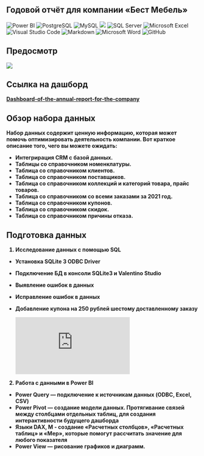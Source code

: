 ## Годовой отчёт для компании «Бест Мебель»


![Power BI](https://img.shields.io/badge/power_bi-F2C811?style=for-the-badge&logo=powerbi&logoColor=black)
![PostgreSQL](https://img.shields.io/badge/PostgreSQL-316192?style=for-the-badge&logo=postgresql&logoColor=white)
![MySQL](https://img.shields.io/badge/mysql-4479A1.svg?style=for-the-badge&logo=mysql&logoColor=white)
![](https://img.shields.io/badge/SQLite-07405E?style=for-the-badge&logo=sqlite&logoColor=white)
![SQL Server](https://img.shields.io/badge/Microsoft_SQL_Server-CC2927?style=for-the-badge&logo=microsoft-sql-server&logoColor=white)
![Microsoft Excel](https://img.shields.io/badge/Microsoft_Excel-217346?style=for-the-badge&logo=microsoft-excel&logoColor=white)
![Visual Studio Code](https://img.shields.io/badge/Visual%20Studio%20Code-0078d7.svg?style=for-the-badge&logo=visual-studio-code&logoColor=white)
![Markdown](https://img.shields.io/badge/markdown-%23000000.svg?style=for-the-badge&logo=markdown&logoColor=white)
![Microsoft Word](https://img.shields.io/badge/Microsoft_Word-2B579A?style=for-the-badge&logo=microsoft-word&logoColor=white)
![GitHub](https://img.shields.io/badge/github-%23121011.svg?style=for-the-badge&logo=github&logoColor=white)

## Предосмотр
![](https://github.com/Nadezhda2024/-/blob/main/%D0%BF%D1%80%D0%B5%D0%B4%D0%BE%D1%81%D0%BC%D0%BE%D1%82%D1%80-%D0%B3%D0%BE%D0%B4%D0%BE%D0%B2%D0%BE%D0%B9-%D0%BE%D1%82%D1%87%D0%B5%D1%82%20%D0%B3%D0%B8%D1%84%D0%BA%D0%B0.gif)
## Ссылка на дашборд
<b>[Dashboard-of-the-annual-report-for-the-company](https://app.powerbi.com/links/rQo8bNyIV2?ctid=b820ef4f-c5fc-4e01-b3e4-6d2ad14931c8&pbi_source=linkShare)

## Обзор набора данных

Набор данных содержит ценную информацию, которая может помочь оптимизировать деятельность компании. Вот краткое описание того, чего вы можете ожидать:
- Интегрирация CRM с базой данных.
- Таблицы со справочником номенклатуры.
- Таблица со справочником клиентов.
- Таблица со справочником поставщиков.
- Таблица со справочником коллекций и категорий товара, прайс товаров.
- Таблица со справочником со всеми заказами за 2021 год.
- Таблица со справочником купонов.
- Таблица со справочником скидок.
- Таблица со справочником причины отказа.

## Подготовка данных

1. **Исследование данных с помощью SQL**
  - Установка SQLite 3 ODBC Driver
  - Подключение БД в консоли SQLite3 и Valentino Studio
  - Выявление ошибок в данных
  - Исправление ошибок в данных
  - Добавление купона на 250 рублей шестому доставленному заказу

    ![Отчет_SQL_запросов](https://github.com/Nadezhda2024/Dashboard-of-the-annual-report-for-the-company/blob/main/%D0%9E%D1%82%D1%87%D0%B5%D1%82-SQL-%D0%B7%D0%B0%D0%BF%D1%80%D0%BE%D1%81%D0%BE%D0%B2.pdf)

2. **Работа с данными в Power BI**
  - Power Query — подключение к источникам данных (ODBC, Excel, CSV)
  - Power Pivot — создание модели данных. Протягивание связей между столбцами отдельных таблиц, для создания интерактивности будущего дашборда
  - Языки DAX, М - создание «Расчетных столбцов», «Расчетных таблиц» и «Мер», которые помогут рассчитать значение для любого показателя
  - Power View — рисование графиков и диаграмм.





